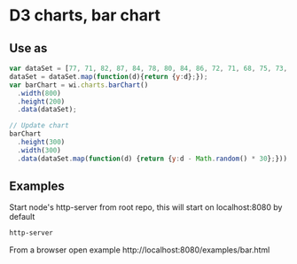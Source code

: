 
# D3 charts, bar chart

## Use as
```javascript
var dataSet = [77, 71, 82, 87, 84, 78, 80, 84, 86, 72, 71, 68, 75, 73, 80, 85, 86, 80];
dataSet = dataSet.map(function(d){return {y:d};});
var barChart = wi.charts.barChart()
  .width(800)
  .height(200)
  .data(dataSet);

// Update chart
barChart
  .height(300)
  .width(300)
  .data(dataSet.map(function(d) {return {y:d - Math.random() * 30};}));
```

## Examples
Start node's http-server from root repo, this will start on localhost:8080 by default
```bash
http-server
```
From a browser open example
http://localhost:8080/examples/bar.html
